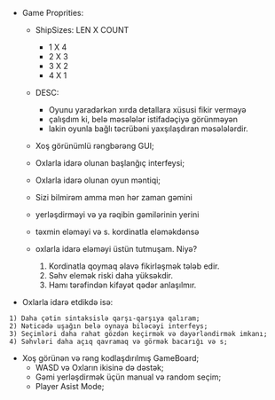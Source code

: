 * Game Proprities:
  * ShipSizes: LEN X COUNT
    - 1 X 4
    - 2 X 3
    - 3 X 2
    - 4 X 1

  * DESC:
    * Oyunu yaradərkən xırda detallara xüsusi fikir verməyə
    * çalışdım ki, belə məsələlər istifadəçiyə görünməyən
    * lakin oyunla bağlı təcrübəni yaxşılaşdıran məsələlərdir.
   
   * Xoş görünümlü rəngbərəng GUI;
   * Oxlarla idarə olunan başlanğıç interfeysi;
   * Oxlarla idarə olunan oyun məntiqi;
   
  * Sizi bilmirəm amma mən hər zaman gəmini
  * yerləşdirməyi və ya rəqibin gəmilərinin yerini
  * təxmin eləməyi və s. kordinatla eləməkdənsə
  * oxlarla idarə eləməyi üstün tutmuşam. Niyə?
	 
    1) Kordinatla qoymaq əlavə fikirləşmək tələb edir.
    2) Səhv elemək riski daha yüksəkdir.
    3) Hamı tərəfindən kifayət qədər anlaşılmır.
	 
*	 Oxlarla idarə etdikdə isə:
 
    1) Daha çətin sintaksislə qarşı-qarşıya qalıram;
    2) Nəticədə uşağın belə oynaya biləcəyi interfeys;
    3) Seçimləri daha rahat gözdən keçirmək və dəyərləndirmək imkanı;
    4) Səhvləri daha açıq qavramaq və görmək bacarığı və s;

* Xoş görünən və rəng kodlaşdırılmış GameBoard;
  - WASD və Oxların ikisinə də dəstək;
  - Gəmi yerləşdirmək üçün manual və random seçim;
  - Player Asist Mode;
